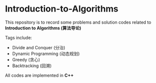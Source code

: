 # Introduction-to-Algorithms
This repository is to record some problems and solution codes related to **Introduction to Algorithms (算法导论)**

Tags include: 
- Divide and Conquer (分治)
- Dynamic Programming (动态规划)
- Greedy (贪心)
- Backtracking (回溯)

All codes are implemented in **C++**
